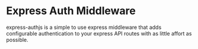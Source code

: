 # Express Auth Middleware
express-authjs is a simple to use express middleware that adds configurable authentication to your express API routes with as little affort as possible.
